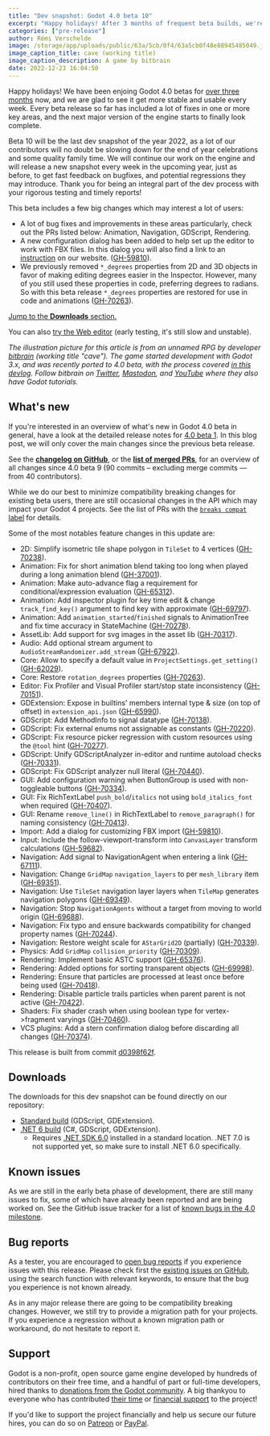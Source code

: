 ```yaml
---
title: "Dev snapshot: Godot 4.0 beta 10"
excerpt: "Happy holidays! After 3 months of frequent beta builds, we're taking a short break for the end of the year - and we leave you with 4.0 beta 10, with notable improvements to Animation, Navigation, Rendering, GDScript... a well-rounded snapshot for the holidays!"
categories: ["pre-release"]
author: Rémi Verschelde
image: /storage/app/uploads/public/63a/5cb/0f4/63a5cb0f48e88945485049.jpg
image_caption_title: cave (working title)
image_caption_description: A game by bitbrain
date: 2022-12-23 16:04:50
---
```


Happy holidays! We have been enjoing Godot 4.0 betas for [over three months](/article/dev-snapshot-godot-4-0-beta-1) now, and we are glad to see it get more stable and usable every week. Every beta release so far has included a lot of fixes in one or more key areas, and the next major version of the engine starts to finally look complete.

Beta 10 will be the last dev snapshot of the year 2022, as a lot of our contributors will no doubt be slowing down for the end of year celebrations and some quality family time. We will continue our work on the engine and will release a new snapshot every week in the upcoming year, just as before, to get fast feedback on bugfixes, and potential regressions they may introduce. Thank you for being an integral part of the dev process with your rigorous testing and timely reports!

This beta includes a few big changes which may interest a lot of users:

- A lot of bug fixes and improvements in these areas particularly, check out the PRs listed below: Animation, Navigation, GDScript, Rendering.
- A new configuration dialog has been added to help set up the editor to work with FBX files. In this dialog you will also find a link to an [instruction](https://godotengine.org/fbx-import) on our website. ([GH-59810](https://github.com/godotengine/godot/pull/59810)).
- We previously removed `*_degrees` properties from 2D and 3D objects in favor of making editing degrees easier in the Inspector. However, many of you still used these properties in code, preferring degrees to radians. So with this beta release `*_degrees` properties are restored for use in code and animations ([GH-70263](https://github.com/godotengine/godot/pull/70263)).

[Jump to the **Downloads** section.](#downloads)

You can also [try the Web editor](https://editor.godotengine.org/releases/4.0.beta10/godot.editor.html) (early testing, it's still slow and unstable).

*The illustration picture for this article is from an unnamed RPG by developer [bitbrain](https://www.youtube.com/bitbraindev) (working title "cave"). The game started development with Godot 3.x, and was recently ported to 4.0 beta, with the process covered [in this devlog](https://www.youtube.com/watch?v=CFEZyQDSSNE). Follow bitbrain on [Twitter](https://twitter.com/bitbrain), [Mastodon](https://mastodon.gamedev.place/@bitbraindev), and [YouTube](https://www.youtube.com/bitbraindev) where they also have Godot tutorials.*

## What's new

If you're interested in an overview of what's new in Godot 4.0 beta in general, have a look at the detailed release notes for [4.0 beta 1](/article/dev-snapshot-godot-4-0-beta-1). In this blog post, we will only cover the main changes since the previous beta release.

See the [**changelog on GitHub**](https://github.com/godotengine/godot/compare/e780dc332a0a3f642a6daf8548cb211d79a2cc45...d0398f62f08ce0cfba80990b21c6af4181f93fe9), or the [**list of merged PRs**](https://github.com/godotengine/godot/pulls?q=is%3Apr+merged%3A2022-12-19..2022-12-23+is%3Amerged+sort%3Acreated-asc+milestone%3A4.0), for an overview of all changes since 4.0 beta 9 (90 commits – excluding merge commits ― from 40 contributors).

While we do our best to minimize compatibility breaking changes for existing beta users, there are still occasional changes in the API which may impact your Godot 4 projects. See the list of PRs with the [`breaks compat` label](https://github.com/godotengine/godot/pulls?q=is%3Apr+merged%3A2022-12-19..2022-12-23+is%3Amerged+sort%3Acreated-asc+milestone%3A4.0+label%3A%22breaks+compat%22) for details.

Some of the most notables feature changes in this update are:

- 2D: Simplify isometric tile shape polygon in `TileSet` to 4 vertices ([GH-70238](https://github.com/godotengine/godot/pull/70238)).
- Animation: Fix for short animation blend taking too long when played during a long animation blend ([GH-37001](https://github.com/godotengine/godot/pull/37001)).
- Animation: Make auto-advance flag a requirement for conditional/expression evaluation ([GH-65312](https://github.com/godotengine/godot/pull/65312)).
- Animation: Add inspector plugin for key time edit & change `track_find_key()` argument to find key with approximate ([GH-69797](https://github.com/godotengine/godot/pull/69797)).
- Animation: Add `animation_started`/`finished` signals to AnimationTree and fix time accuracy in StateMachine ([GH-70278](https://github.com/godotengine/godot/pull/70278)).
- AssetLib: Add support for svg images in the asset lib ([GH-70317](https://github.com/godotengine/godot/pull/70317)).
- Audio: Add optional stream argument to `AudioStreamRandomizer.add_stream` ([GH-67922](https://github.com/godotengine/godot/pull/67922)).
- Core: Allow to specify a default value in `ProjectSettings.get_setting()` ([GH-62029](https://github.com/godotengine/godot/pull/62029)).
- Core: Restore `rotation_degrees` properties ([GH-70263](https://github.com/godotengine/godot/pull/70263)).
- Editor: Fix Profiler and Visual Profiler start/stop state inconsistency ([GH-70151](https://github.com/godotengine/godot/pull/70151)).
- GDExtension: Expose in builtins' members internal type & size (on top of offset) in `extension_api.json` ([GH-65990](https://github.com/godotengine/godot/pull/65990)).
- GDScript: Add MethodInfo to signal datatype ([GH-70138](https://github.com/godotengine/godot/pull/70138)).
- GDScript: Fix external enums not assignable as constants ([GH-70220](https://github.com/godotengine/godot/pull/70220)).
- GDScript: Fix resource picker regression with custom resources using the `@tool` hint ([GH-70277](https://github.com/godotengine/godot/pull/70277)).
- GDScript: Unify GDScriptAnalyzer in-editor and runtime autoload checks ([GH-70331](https://github.com/godotengine/godot/pull/70331)).
- GDScript: Fix GDScript analyzer null literal ([GH-70440](https://github.com/godotengine/godot/pull/70440)).
- GUI: Add configuration warning when ButtonGroup is used with non-toggleable buttons ([GH-70334](https://github.com/godotengine/godot/pull/70334)).
- GUI: Fix RichTextLabel `push_bold`/`italics` not using `bold_italics_font` when required ([GH-70407](https://github.com/godotengine/godot/pull/70407)).
- GUI: Rename `remove_line()` in RichTextLabel to `remove_paragraph()` for naming consistency ([GH-70413](https://github.com/godotengine/godot/pull/70413)).
- Import: Add a dialog for customizing FBX import ([GH-59810](https://github.com/godotengine/godot/pull/59810)).
- Input: Include the follow-viewport-transform into `CanvasLayer` transform calculations ([GH-59682](https://github.com/godotengine/godot/pull/59682)).
- Navigation: Add signal to NavigationAgent when entering a link ([GH-67111](https://github.com/godotengine/godot/pull/67111)).
- Navigation: Change `GridMap` `navigation_layers` to per `mesh_library` item ([GH-69351](https://github.com/godotengine/godot/pull/69351)).
- Navigation: Use `TileSet` navigation layer layers when `TileMap` generates navigation polygons
([GH-69349](https://github.com/godotengine/godot/pull/69349)).
- Navigation: Stop `NavigationAgents` without a target from moving to world origin ([GH-69688](https://github.com/godotengine/godot/pull/69688)).
- Navigation: Fix typo and ensure backwards compatibility for changed property names ([GH-70244](https://github.com/godotengine/godot/pull/70244)).
- Navigation: Restore weight scale for `AStarGrid2D` (partially) ([GH-70339](https://github.com/godotengine/godot/pull/70339)).
- Physics: Add `GridMap` `collision_priority` ([GH-70309](https://github.com/godotengine/godot/pull/70309)).
- Rendering: Implement basic ASTC support ([GH-65376](https://github.com/godotengine/godot/pull/65376)).
- Rendering: Added options for sorting transparent objects ([GH-69998](https://github.com/godotengine/godot/pull/69998)).
- Rendering: Ensure that particles are processed at least once before being used ([GH-70418](https://github.com/godotengine/godot/pull/70418)).
- Rendering: Disable particle trails particles when parent parent is not active ([GH-70422](https://github.com/godotengine/godot/pull/70422)).
- Shaders: Fix shader crash when using boolean type for vertex->fragment varyings ([GH-70460](https://github.com/godotengine/godot/pull/70460)).
- VCS plugins: Add a stern confirmation dialog before discarding all changes ([GH-70374](https://github.com/godotengine/godot/pull/70374)).

This release is built from commit [d0398f62f](https://github.com/godotengine/godot/commit/d0398f62f08ce0cfba80990b21c6af4181f93fe9).

<a id="downloads"></a>
## Downloads

The downloads for this dev snapshot can be found directly on our repository:

* [Standard build](https://github.com/godotengine/godot-builds/releases/4.0-beta10) (GDScript, GDExtension).
* [.NET 6 build](https://github.com/godotengine/godot-builds/releases/4.0-beta10) (C#, GDScript, GDExtension).
  - Requires [.NET SDK 6.0](https://dotnet.microsoft.com/en-us/download/dotnet/6.0) installed in a standard location. .NET 7.0 is not supported yet, so make sure to install .NET 6.0 specifically.

## Known issues

As we are still in the early beta phase of development, there are still many issues to fix, some of which have already been reported and are being worked on. See the GitHub issue tracker for a list of [known bugs in the 4.0 milestone](https://github.com/godotengine/godot/issues?q=is%3Aissue+is%3Aopen+milestone%3A4.0+label%3Abug+).

## Bug reports

As a tester, you are encouraged to [open bug reports](https://github.com/godotengine/godot/issues) if you experience issues with this release. Please check first the [existing issues on GitHub](https://github.com/godotengine/godot/issues), using the search function with relevant keywords, to ensure that the bug you experience is not known already.

As in any major release there are going to be compatibility breaking changes. However, we still try to provide a migration path for your projects. If you experience a regression without a known migration path or workaround, do not hesitate to report it.

## Support

Godot is a non-profit, open source game engine developed by hundreds of contributors on their free time, and a handful of part or full-time developers, hired thanks to [donations from the Godot community](https://godotengine.org/donate). A big thankyou to everyone who has contributed [their time](https://github.com/godotengine/godot/blob/master/AUTHORS.md) or [financial support](https://github.com/godotengine/godot/blob/master/DONORS.md) to the project!

If you'd like to support the project financially and help us secure our future hires, you can do so on [Patreon](https://www.patreon.com/godotengine) or [PayPal](https://godotengine.org/donate).
